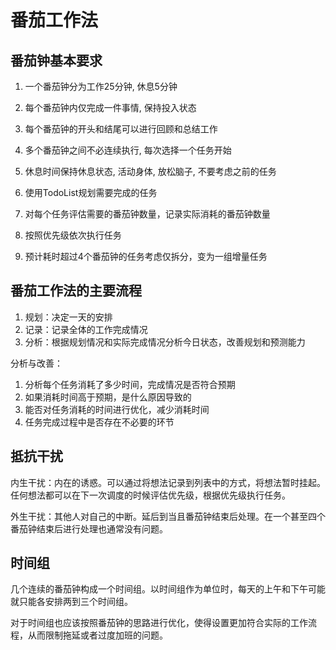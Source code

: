 番茄工作法
==================


番茄钟基本要求
-------------------------

1. 一个番茄钟分为工作25分钟, 休息5分钟
2. 每个番茄钟内仅完成一件事情, 保持投入状态
3. 每个番茄钟的开头和结尾可以进行回顾和总结工作
4. 多个番茄钟之间不必连续执行, 每次选择一个任务开始
5. 休息时间保持休息状态, 活动身体, 放松脑子, 不要考虑之前的任务

6. 使用TodoList规划需要完成的任务
7. 对每个任务评估需要的番茄钟数量，记录实际消耗的番茄钟数量
8.  按照优先级依次执行任务
9.  预计耗时超过4个番茄钟的任务考虑仅拆分，变为一组增量任务


番茄工作法的主要流程
---------------------

1. 规划：决定一天的安排
2. 记录：记录全体的工作完成情况
3. 分析：根据规划情况和实际完成情况分析今日状态，改善规划和预测能力


分析与改善：
1. 分析每个任务消耗了多少时间，完成情况是否符合预期
2. 如果消耗时间高于预期，是什么原因导致的
3. 能否对任务消耗的时间进行优化，减少消耗时间
4. 任务完成过程中是否存在不必要的环节



抵抗干扰
---------------

内生干扰：内在的诱惑。可以通过将想法记录到列表中的方式，将想法暂时挂起。任何想法都可以在下一次调度的时候评估优先级，根据优先级执行任务。


外生干扰：其他人对自己的中断。延后到当且番茄钟结束后处理。在一个甚至四个番茄钟结束后进行处理也通常没有问题。


时间组
---------------

几个连续的番茄钟构成一个时间组。以时间组作为单位时，每天的上午和下午可能就只能各安排两到三个时间组。

对于时间组也应该按照番茄钟的思路进行优化，使得设置更加符合实际的工作流程，从而限制拖延或者过度加班的问题。
